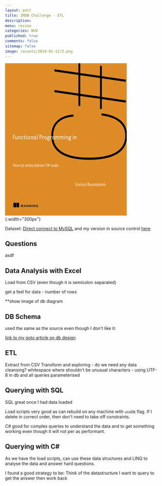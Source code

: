 ```yaml
---
layout: post
title: IMDB Challenge - ETL 
description: 
menu: review
categories: WVD 
published: true 
comments: false
sitemap: false
image: /assets/2019-01-11/3.png
---
```


![alt text](/assets/2019-01-11/3.png "The Orange book"){:width="300px"}

Dataset: [Direct connect to MySQL](https://relational.fit.cvut.cz/dataset/IMDb) and my version in source control [here]()

## Questions

asdf

## Data Analysis with Excel

Load from CSV (even though it is semicolon separated)

get a feel for data - number of rows

**show image of db diagram

## DB Schema

used the same as the source even though I don't like it:

[link to my goto article on db design]()

## ETL

Extract from CSV
Transform and exploring - do we need any data cleansing?
  whitespace where shouldn't be 
  unusual characters - using UTF-8 in db and all queries parameterised

## Querying with SQL

SQL great once I had data loaded

Load scripts very good as can rebuild on any machine with `useDb` flag. If I delete in correct order, then don't need to take off constraints.

C# good for complex queries to understand the data and to get something working even though it will not per as performant.

## Querying with C#

As we have the load scripts, can use these data structures and LINQ to analyse the data and answer hard questions.

I found a good strategy to be: Think of the datastructure I want to query to get the answer then work back
